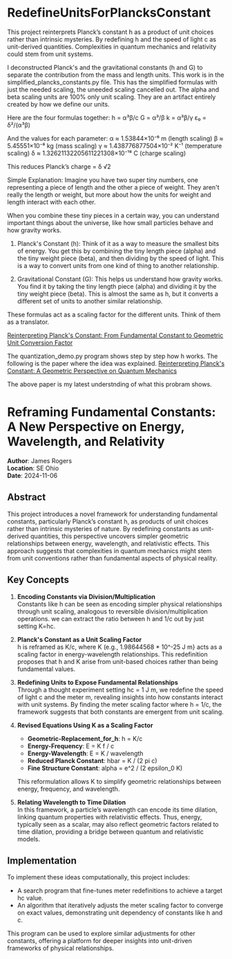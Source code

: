 # RedefineUnitsForPlancksConstant
This project reinterprets Planck’s constant h as a product of unit choices rather than intrinsic mysteries. By redefining h and the speed of light c as unit-derived quantities. Complexities in quantum mechanics and relativity could stem from unit systems.


I deconstructed Planck's and the gravitational constants (h and G) to separate the contribution from the mass and length units.  This work is in the simplified_plancks_constants.py file.  This has the simplified formulas with just the needed scaling, the uneeded scaling cancelled out. The alpha and beta scaling units are 100% only unit scaling. They are an artifact entirely created by how we define our units.  

Here are the four formulas together:
h = α³β/c
G = α³/β
k = α³β/γ
ε₀ = δ²/(α³β)

And the values for each parameter:
α ≈ 1.53844×10⁻⁶ m (length scaling)
β ≈ 5.45551×10⁻⁸ kg (mass scaling)
γ ≈ 1.438776877504×10⁻² K⁻¹ (temperature scaling)
δ ≈ 1.32621132205611221308×10⁻¹⁸ C (charge scaling)

This reduces Planck’s charge = δ √2 

Simple Explanation: Imagine you have two super tiny numbers, one representing a piece of length and the other a piece of weight. They aren't really the length or weight, but more about how the units for weight and length interact with each other.

When you combine these tiny pieces in a certain way, you can understand important things about the universe, like how small particles behave and how gravity works. 

1. Planck's Constant (h): Think of it as a way to measure the smallest bits of energy. You get this by combining the tiny length piece (alpha) and the tiny weight piece (beta), and then dividing by the speed of light. This is a way to convert units from one kind of thing to another relationship.

2. Gravitational Constant (G): This helps us understand how gravity works. You find it by taking the tiny length piece (alpha) and dividing it by the tiny weight piece (beta).  This is almost the same as h, but it converts a different set of units to another similar relationship. 

These formulas act as a scaling factor for the different units.  Think of them as a translator.



[Reinterpreting Planck's Constant: From Fundamental Constant to Geometric Unit Conversion Factor](https://mystry-geek.blogspot.com/2024/11/reinterpreting-plancks-constant-from.html)

The quantization_demo.py program shows step by step how h works. The following is the paper where the idea was explained. 
[Reinterpreting Planck's Constant: A Geometric Perspective on Quantum Mechanics](https://mystry-geek.blogspot.com/2024/11/reinterpreting-plancks-constant.html)

The above paper is my latest understnding of what this probram shows. 

# Reframing Fundamental Constants: A New Perspective on Energy, Wavelength, and Relativity

**Author**: James Rogers  
**Location**: SE Ohio  
**Date**: 2024-11-06  

## Abstract

This project introduces a novel framework for understanding fundamental constants, particularly Planck’s constant h, as products of unit choices rather than intrinsic mysteries of nature. By redefining constants as unit-derived quantities, this perspective uncovers simpler geometric relationships between energy, wavelength, and relativistic effects. This approach suggests that complexities in quantum mechanics might stem from unit conventions rather than fundamental aspects of physical reality.  

## Key Concepts

1. **Encoding Constants via Division/Multiplication**  
   Constants like h can be seen as encoding simpler physical relationships through unit scaling, analogous to reversible division/multiplication operations.  we can extract the ratio between h and 1/c out by just setting K=hc. 

2. **Planck's Constant as a Unit Scaling Factor**  
   h is reframed as K/c, where K (e.g.,  1.98644568 * 10^-25 J m} acts as a scaling factor in energy-wavelength relationships. This redefinition proposes that h and K arise from unit-based choices rather than being fundamental values.

3. **Redefining Units to Expose Fundamental Relationships**  
   Through a thought experiment setting hc = 1 J m, we redefine the speed of light c and the meter m, revealing insights into how constants interact with unit systems. By finding the meter scaling factor where  h = 1/c, the framework suggests that both constants are emergent from unit scaling.

4. **Revised Equations Using K  as a Scaling Factor**
   - **Geometric-Replacement_for_h**: h = K/c 
   - **Energy-Frequency**: E = K f / c 
   - **Energy-Wavelength**: E = K / wavelength
   - **Reduced Planck Constant**: hbar = K / (2 pi c)
   - **Fine Structure Constant**: alpha = e^2 / (2 epsilon_0 K)

   This reformulation allows K to simplify geometric relationships between energy, frequency, and wavelength.

5. **Relating Wavelength to Time Dilation**  
   In this framework, a particle’s wavelength can encode its time dilation, linking quantum properties with relativistic effects. Thus, energy, typically seen as a scalar, may also reflect geometric factors related to time dilation, providing a bridge between quantum and relativistic models.

## Implementation

To implement these ideas computationally, this project includes:

- A search program that fine-tunes meter redefinitions to achieve a target hc value.
- An algorithm that iteratively adjusts the meter scaling factor to converge on exact values, demonstrating unit dependency of constants like h and c.

This program can be used to explore similar adjustments for other constants, offering a platform for deeper insights into unit-driven frameworks of physical relationships.

